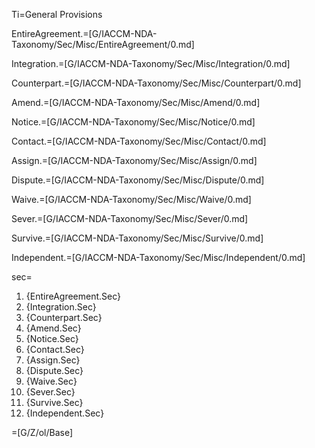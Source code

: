 Ti=General Provisions

EntireAgreement.=[G/IACCM-NDA-Taxonomy/Sec/Misc/EntireAgreement/0.md]

Integration.=[G/IACCM-NDA-Taxonomy/Sec/Misc/Integration/0.md]

Counterpart.=[G/IACCM-NDA-Taxonomy/Sec/Misc/Counterpart/0.md]

Amend.=[G/IACCM-NDA-Taxonomy/Sec/Misc/Amend/0.md]

Notice.=[G/IACCM-NDA-Taxonomy/Sec/Misc/Notice/0.md]

Contact.=[G/IACCM-NDA-Taxonomy/Sec/Misc/Contact/0.md]

Assign.=[G/IACCM-NDA-Taxonomy/Sec/Misc/Assign/0.md]

Dispute.=[G/IACCM-NDA-Taxonomy/Sec/Misc/Dispute/0.md]

Waive.=[G/IACCM-NDA-Taxonomy/Sec/Misc/Waive/0.md]

Sever.=[G/IACCM-NDA-Taxonomy/Sec/Misc/Sever/0.md]

Survive.=[G/IACCM-NDA-Taxonomy/Sec/Misc/Survive/0.md]

Independent.=[G/IACCM-NDA-Taxonomy/Sec/Misc/Independent/0.md]

sec=<ol class="secs-and"><li>{EntireAgreement.Sec}<li>{Integration.Sec}<li>{Counterpart.Sec}<li>{Amend.Sec}<li>{Notice.Sec}<li>{Contact.Sec}<li>{Assign.Sec}<li>{Dispute.Sec}<li>{Waive.Sec}<li>{Sever.Sec}<li>{Survive.Sec}<li>{Independent.Sec}</ol>

=[G/Z/ol/Base]
